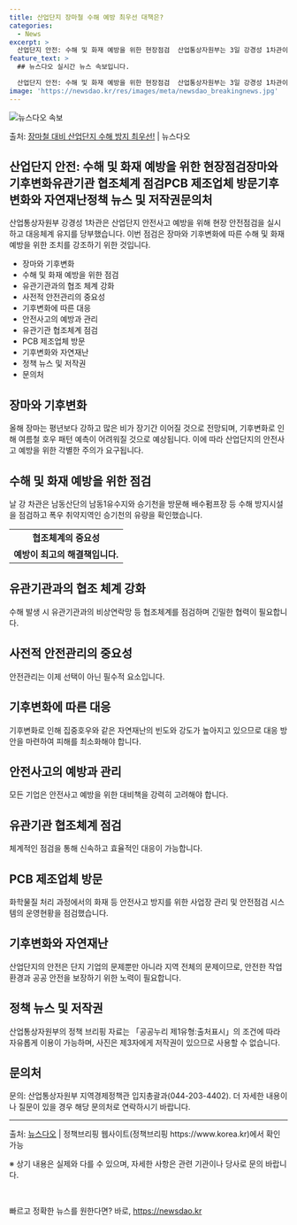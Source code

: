 ```yaml
---
title: 산업단지 장마철 수해 예방 최우선 대책은?
categories:
  - News
excerpt: >
  산업단지 안전: 수해 및 화재 예방을 위한 현장점검  산업통상자원부는 3일 강경성 1차관이 산업단지 수해 및…
feature_text: >
  ## 뉴스다오 실시간 뉴스 속보입니다.

  산업단지 안전: 수해 및 화재 예방을 위한 현장점검  산업통상자원부는 3일 강경성 1차관이 산업단지 수해 및…
image: 'https://newsdao.kr/res/images/meta/newsdao_breakingnews.jpg'
---
```


![뉴스다오 속보](https://newsdao.kr/res/images/meta/newsdao_breakingnews.jpg)

<p>출처: <a href="https://newsdao.kr/4578" rel="dofollow">장마철 대비 산업단지 수해 방지 최우선!</a> | 뉴스다오</p>

<h2 data-ke-size="size26">산업단지 안전: 수해 및 화재 예방을 위한 현장점검장마와 기후변화유관기관 협조체계 점검PCB 제조업체 방문기후변화와 자연재난정책 뉴스 및 저작권문의처</h2>
<p data-ke-size="size16">산업통상자원부 강경성 1차관은 산업단지 안전사고 예방을 위해 현장 안전점검을 실시하고 대응체계 유지를 당부했습니다. 이번 점검은 장마와 기후변화에 따른 수해 및 화재 예방을 위한 조치를 강조하기 위한 것입니다.</p>

<ul>
  <li>장마와 기후변화</li>
  <li>수해 및 화재 예방을 위한 점검</li>
  <li>유관기관과의 협조 체계 강화</li>
  <li>사전적 안전관리의 중요성</li>
  <li>기후변화에 따른 대응</li>
  <li>안전사고의 예방과 관리</li>
  <li>유관기관 협조체계 점검</li>
  <li>PCB 제조업체 방문</li>
  <li>기후변화와 자연재난</li>
  <li>정책 뉴스 및 저작권</li>
  <li>문의처</li>
</ul>

<h2 data-ke-size="size26">장마와 기후변화</h2>
<p data-ke-size="size16">올해 장마는 평년보다 강하고 많은 비가 장기간 이어질 것으로 전망되며, 기후변화로 인해 여름철 호우 패턴 예측이 어려워질 것으로 예상됩니다. 이에 따라 산업단지의 안전사고 예방을 위한 각별한 주의가 요구됩니다.</p>

<h2 data-ke-size="size26">수해 및 화재 예방을 위한 점검</h2>
<p data-ke-size="size16">날 강 차관은 남동산단의 남동1유수지와 승기천을 방문해 배수펌프장 등 수해 방지시설을 점검하고 폭우 취약지역인 승기천의 유량을 확인했습니다.</p>

<table>
  <tr>
    <td style="text-align: center; height: 17px;"><b>협조체계의 중요성</b></td>
  </tr>
  <tr>
    <td style="text-align: center; height: 17px;"><b>예방이 최고의 해결책입니다.</b></td>
  </tr>
</table>

<h2 data-ke-size="size26">유관기관과의 협조 체계 강화</h2>
<p data-ke-size="size16">수해 발생 시 유관기관과의 비상연락망 등 협조체계를 점검하며 긴밀한 협력이 필요합니다.</p>

<h2 data-ke-size="size26">사전적 안전관리의 중요성</h2>
<p data-ke-size="size16">안전관리는 이제 선택이 아닌 필수적 요소입니다.</p>

<h2 data-ke-size="size26">기후변화에 따른 대응</h2>
<p data-ke-size="size16">기후변화로 인해 집중호우와 같은 자연재난의 빈도와 강도가 높아지고 있으므로 대응 방안을 마련하여 피해를 최소화해야 합니다.</p>

<h2 data-ke-size="size26">안전사고의 예방과 관리</h2>
<p data-ke-size="size16">모든 기업은 안전사고 예방을 위한 대비책을 강력히 고려해야 합니다.</p>

<h2 data-ke-size="size26">유관기관 협조체계 점검</h2>
<p data-ke-size="size16">체계적인 점검을 통해 신속하고 효율적인 대응이 가능합니다.</p>

<h2 data-ke-size="size26">PCB 제조업체 방문</h2>
<p data-ke-size="size16">화학물질 처리 과정에서의 화재 등 안전사고 방지를 위한 사업장 관리 및 안전점검 시스템의 운영현황을 점검했습니다.</p>

<h2 data-ke-size="size26">기후변화와 자연재난</h2>
<p data-ke-size="size16">산업단지의 안전은 단지 기업의 문제뿐만 아니라 지역 전체의 문제이므로, 안전한 작업 환경과 공공 안전을 보장하기 위한 노력이 필요합니다.</p>

<h2 data-ke-size="size26">정책 뉴스 및 저작권</h2>
<p data-ke-size="size16">산업통상자원부의 정책 브리핑 자료는 「공공누리 제1유형:출처표시」의 조건에 따라 자유롭게 이용이 가능하며, 사진은 제3자에게 저작권이 있으므로 사용할 수 없습니다.</p>

<h2 data-ke-size="size26">문의처</h2>
<p data-ke-size="size16">문의: 산업통상자원부 지역경제정책관 입지총괄과(044-203-4402). 더 자세한 내용이나 질문이 있을 경우 해당 문의처로 연락하시기 바랍니다.</p>

<hr>
<p data-ke-size="size16">출처: <a href="https://newsdao.kr/4578">뉴스다오</a> | 정책브리핑 웹사이트(정책브리핑 https://www.korea.kr)에서 확인 가능</p>
<p data-ke-size="size16">※ 상기 내용은 실제와 다를 수 있으며, 자세한 사항은 관련 기관이나 당사로 문의 바랍니다.</p>
<p data-ke-size="size16">&nbsp;</p> 

빠르고 정확한 뉴스를 원한다면? 바로, <a href="https://newsdao.kr" rel="dofollow">https://newsdao.kr</a>


    
